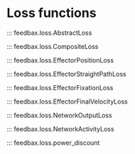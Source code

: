 # Loss functions

::: feedbax.loss.AbstractLoss

::: feedbax.loss.CompositeLoss

::: feedbax.loss.EffectorPositionLoss

::: feedbax.loss.EffectorStraightPathLoss

::: feedbax.loss.EffectorFixationLoss

::: feedbax.loss.EffectorFinalVelocityLoss

::: feedbax.loss.NetworkOutputLoss

::: feedbax.loss.NetworkActivityLoss

::: feedbax.loss.power_discount